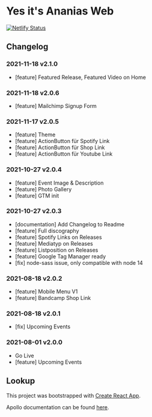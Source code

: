 # Yes it's Ananias Web

[![Netlify Status](https://api.netlify.com/api/v1/badges/2d4a5a92-c5f0-47c5-93d0-616610d2d176/deploy-status)](https://app.netlify.com/sites/yesitsananias/deploys)

## Changelog

### 2021-11-18 v2.1.0

- [feature] Featured Release, Featured Video on Home

### 2021-11-18 v2.0.6

- [feature] Mailchimp Signup Form

### 2021-11-17 v2.0.5

- [feature] Theme
- [feature] ActionButton für Spotify Link
- [feature] ActionButton für Shop Link
- [feature] ActionButton für Youtube Link

### 2021-10-27 v2.0.4

- [feature] Event Image & Description
- [feature] Photo Gallery
- [feature] GTM init

### 2021-10-27 v2.0.3

- [documentation] Add Changelog to Readme
- [feature] Full discography
- [feature] Spotify Links on Releases
- [feature] Mediatyp on Releases
- [feature] Listposition on Releases
- [feature] Google Tag Manager ready
- [fix] node-sass issue, only compatible with node 14

### 2021-08-18 v2.0.2

- [feature] Mobile Menu V1
- [feature] Bandcamp Shop Link

### 2021-08-18 v2.0.1

- [fix] Upcoming Events

### 2021-08-01 v2.0.0

- Go Live
- [feature] Upcoming Events

## Lookup

This project was bootstrapped with [Create React App](https://github.com/facebookincubator/create-react-app).

Apollo documentation can be found [here](https://www.apollographql.com/docs/react/).
